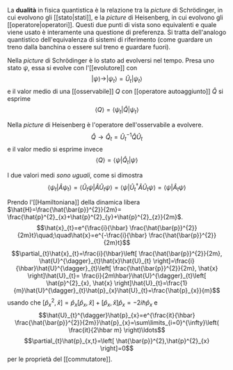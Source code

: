 La **dualità** in fisica quantistica è la relazione tra la *picture* di Schrödinger, in cui evolvono gli [[stato|stati]], e la *picture* di Heisenberg, in cui evolvono gli [[operatore|operatori]]. Questi due punti di vista sono equivalenti e quale viene usato è interamente una questione di preferenza. Si tratta dell'analogo quantistico dell'equivalenza di sistemi di riferimento (come guardare un treno dalla banchina o essere sul treno e guardare fuori).

Nella *picture* di Schrödinger è lo stato ad evolversi nel tempo. Presa uno stato $\psi$, essa si evolve con l'[[evolutore]] con
$$|\psi\rangle \rightarrow |\psi_{t}\rangle=\hat{U}_{t}|\psi_{t}\rangle$$
e il valor medio di una [[osservabile]] $Q$ con [[operatore autoaggiunto]] $\hat{Q}$ si esprime
$$\left\langle Q \right\rangle = \langle \psi_{t}|\hat{Q}|\psi_{t}\rangle$$

Nella *picture* di Heisenberg è l'operatore dell'osservabile a evolvere.
$$\hat{Q}\rightarrow\hat{Q}_{t}=\hat{U}_{t}^{-1} \hat{Q}\hat{U}_{t}$$
e il valor medio si esprime invece
$$\left\langle Q \right\rangle=\langle \psi|\hat{Q}_{t}|\psi\rangle$$

I due valori medi *sono uguali*, come si dimostra
$$\langle \psi_{t}|\hat{A}\psi_{t}\rangle=\langle \hat{U}_{t}\psi|\hat{A}\hat{U}_{t}\psi\rangle=\langle \psi|\hat{U}_{t}^{\dagger}\hat{A}\hat{U}_{t}\psi\rangle=\langle \psi|\hat{A}_{t}\psi\rangle$$

Prendo l'[[Hamiltoniana]] della dinamica libera $\hat{H}=\frac{\hat{\bar{p}}^{2}}{2m}= \frac{\hat{p}^{2}_{x}+\hat{p}^{2}_{y}+\hat{p}^{2}_{z}}{2m}$.
$$\hat{x}_{t}=e^{\frac{i}{\hbar} \frac{\hat{\bar{p}}^{2}}{2m}t}\quad;\quad\hat{x}=e^{-\frac{i}{\hbar} \frac{\hat{\bar{p}}^{2}}{2m}t}$$
$$\partial_{t}\hat{x}_{t}=\frac{i}{\hbar}\left[ \frac{\hat{\bar{p}}^{2}}{2m}, \hat{U}^{\dagger}_{t}\hat{x}\hat{U}_{t} \right]=\frac{i}{\hbar}\hat{U}^{\dagger}_{t}\left[ \frac{\hat{\bar{p}}^{2}}{2m}, \hat{x} \right]\hat{U}_{t}= \frac{i}{2m\hbar}\hat{U}^{\dagger}_{t}\left[ \hat{p}^{2}_{x}, \hat{x} \right]\hat{U}_{t}=\frac{1}{m}\hat{U}^{\dagger}_{t}\hat{p}_{x}\hat{U}_{t}=\frac{\hat{p}_{x}}{m}$$
usando che $[\hat{p}^{2}_{x}, \hat{x}]=\hat{p}_{x}[\hat{p}_{x},\hat{x}]+[\hat{p}_{x},\hat{x}]\hat{p}_{x}=-2i\hbar \hat{p}_{x}$ e
$$\hat{U}_{t}^{\dagger}\hat{p}_{x}=e^{\frac{it}{\hbar} \frac{\hat{\bar{p}}^{2}}{2m}}\hat{p}_{x}=\sum\limits_{i=0}^{\infty}\left( \frac{it}{2\hbar m} \right)\ldots$$
$$\partial_{t}\hat{p}_{x,t}=\left[ \hat{\bar{p}}^{2},\hat{p}^{2}_{x} \right]=0$$
per le proprietà del [[commutatore]].